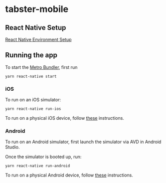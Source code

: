 # tabster-mobile

## React Native Setup

[React Native Environment Setup](https://reactnative.dev/docs/environment-setup)

## Running the app

To start the [Metro Bundler](https://facebook.github.io/metro/), first run

```
yarn react-native start
```

### iOS

To run on an iOS simulator:

```
yarn react-native run-ios
```

To run on a physical iOS device, follow [these](https://reactnative.dev/docs/running-on-device) instructions.

### Android

To run on an Android simulator, first launch the simulator via AVD in Android Studio.

Once the simulator is booted up, run:

```
yarn react-native run-android
```

To run on a physical Android device, follow [these](https://reactnative.dev/docs/running-on-device) instructions.
